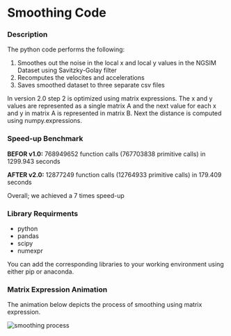 # Smoothing Code

### Description 
The python code performs the following:

   1. Smoothes out the noise in the local x and local y values in the NGSIM Dataset using Savitzky-Golay filter
   2. Recomputes the velocites and accelerations
   3. Saves smoothed dataset to three separate csv files

 In version 2.0 step 2 is optimized using matrix expressions. The x and y values are
 represented as a single matrix A and the next value for each x and y in matrix A is
 represented in matrix B. Next the distance is computed using numpy.expressions.
 
 
### Speed-up Benchmark 
 **BEFOR v1.0:** 768949652 function calls (767703838 primitive calls) in 1299.943 seconds
 
 **AFTER v2.0:** 12877249 function calls (12764933 primitive calls) in 179.409 seconds

 Overall; we achieved a 7 times speed-up
 
 
### Library Requirments
- python
- pandas
- scipy
- numexpr

You can add the corresponding libraries to your working environment using either pip or anaconda.


### Matrix Expression Animation 
The animation below depicts the process of smoothing using matrix expression. 

![smoothing process](https://github.com/Rim-El-Ballouli/NGSIM-US-101-trajectory-dataset-smoothing/blob/master/smothing-code/velocity_smoothing_process.gif)
 


